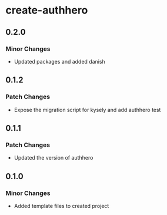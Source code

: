 # create-authhero

## 0.2.0

### Minor Changes

- Updated packages and added danish

## 0.1.2

### Patch Changes

- Expose the migration script for kysely and add authhero test

## 0.1.1

### Patch Changes

- Updated the version of authhero

## 0.1.0

### Minor Changes

- Added template files to created project
